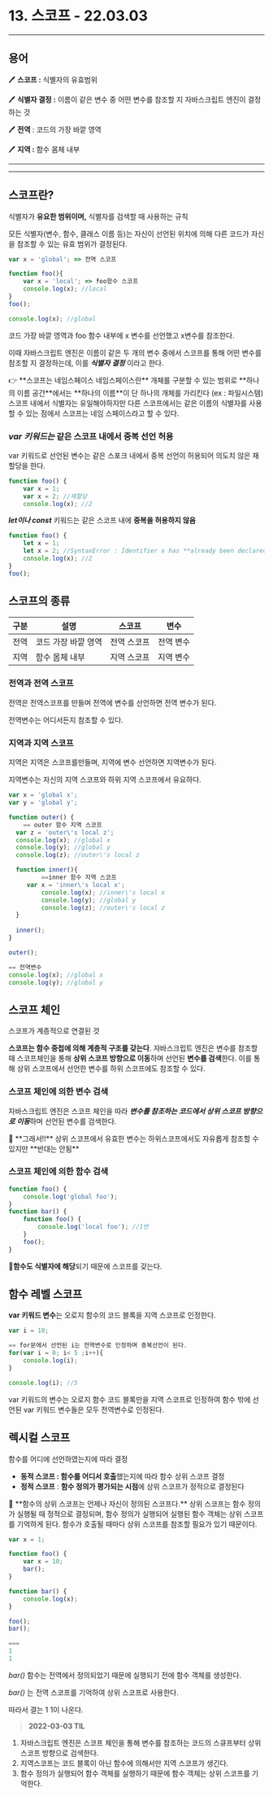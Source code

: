 # 13. 스코프 - 22.03.03

---

## 용어

🖊️ **스코프 :** 식별자의 유효범위

🖊️ **식별자 결정 :** 이름이 같은 변수 중 어떤 변수를 참조할 지 자바스크립트 엔진이 결정하는 것

🖊️ **전역** : 코드의 가장 바깥 영역

🖊️ **지역 :** 함수 몸체 내부

---

---

## 스코프란?

식별자가 **유요한 범위이며,** 식별자를 검색할 때 사용하는 규칙

모든 식별자(변수, 함수, 클래스 이름 등)는 자신이 선언된 위치에 의해 다른 코드가 자신을 참조할 수 있는 유효 범위가 결정된다.

```jsx
var x = 'global'; => 전역 스코프

function foo(){
	var x = 'local'; => foo함수 스코프
	console.log(x); //local
}
foo();

console.log(x); //global
```

코드 가장 바깥 영역과 foo 함수 내부에 x 변수를 선언했고  x변수를 참조한다. 

이때 자바스크립트 엔진은 이름이 같은 두 개의 변수 중에서 스코프를 통해 어떤 변수를 참조할 지 결정하는데, 이를  ***식별자 결정*** 이라고 한다. 

<aside>
👉 **스코프는 네임스페이스
네임스페이스란** 개체를 구분할 수 있는 범위로 **하나의 이름 공간**에서는 **하나의 이름**이 단 하나의 개체를 가리킨다 (ex : 파일시스템)
스코프 내에서 식별자는 유일해야하지만 다른 스코프에서는 같은 이름의 식별자를 사용할 수 있는 점에서 스코프는 네임 스페이스라고 할 수 있다.

</aside>

### *var 키워드는* 같은 스코프 내에서 중복 선언 허용

var 키워드로 선언된 변수는 같은 스포크 내에서 중복 선언이 허용되어 의도치 않은 재할당을 한다.

```jsx
function foo() {
	var x = 1;
	var x = 2; //재할당
	console.log(x); //2
```

 ***let이나 const*** 키워드는 같은 스코프 내에 **중복을 허용하지 않음**

```jsx
function foo() {
	let x = 1;
	let x = 2; //SyntaxError : Identifier x has **already been declared** 
	console.log(x); //2
}
foo();
```

## 스코프의 종류

| 구분 | 설명 | 스코프 | 변수 |
| --- | --- | --- | --- |
| 전역 | 코드 가장 바깥 영역 | 전역 스코프 | 전역 변수 |
| 지역 | 함수 몸체 내부 | 지역 스코프 | 지역 변수 |

### 전역과 전역 스코프

전역은 전역스코프를 만들며 전역에 변수를 선언하면 전역 변수가 된다.

전역변수는 어디서든지 참조할 수 있다. 

### 지역과 지역 스코프

지역은 지역은 스코프를만들며, 지역에 변수 선언하면 지역변수가 된다.

지역변수는 자신의 지역 스코프와 하위 지역 스코프에서 유요하다. 

```jsx
var x = 'global x';
var y = 'global y';

function outer() {
	== outer 함수 지역 스코프
  var z = 'outer\'s local z';
  console.log(x); //global x
  console.log(y); //global y
  console.log(z); //outer\'s local z

  function inner(){
		 ==inner 함수 지역 스코프
     var x = 'inner\'s local x';
		 console.log(x); //inner\'s local x
		 console.log(y); //global y
		 console.log(z); //outer\'s local z
  }
  
  inner();
}

outer();

== 전역변수
console.log(x); //global x
console.log(y); //global y
```

## 스코프 체인

스코프가 계층적으로 연결된 것

**스코프는 함수 중첩에 의해 계층적 구조를 갖는다**. 자바스크립트 엔진은 변수를 참조할 때 스코프체인을 통해 **상위 스코프 방향으로 이동**하며 선언된 **변수를 검색**한다. 이를 통해 상위 스코프에서 선언한 변수를 하위 스코프에도 참조할 수 있다. 

### 스코프 체인에 의한 변수 검색

자바스크립트 엔진은 스코프 체인을 따라 ***변수를 참조하는 코드에서 상위 스코프 방향으로 이동***하며 선언된 변수를 검색한다.

<aside>
📌 **그래서!!**
상위 스코프에서 유효한 변수는 하위스코프에서도 자유롭게 참조할 수 있지만 **반대는 안됨**

</aside>

### 스코프 체인에 의한 함수 검색

```jsx
function foo() {
	console.log('global foo');
}
function bar() {
	function foo() {
		console.log('local foo'); //1번
	}
	foo();
}
```

📌**함수도 식별자에 해당**되기 때문에 스코프를 갖는다. 

## 함수 레벨 스코프

**var 키워드 변수**는 오로지 함수의 코드 블록을 지역 스코프로 인정한다. 

```jsx
var i = 10;

== for문에서 선언된 i는 전역변수로 인정하며 중복선언이 된다. 
for(var i = 0; i< 5 ;i++){
	console.log(i);
}

console.log(i); //5
```

var 키워드의 변수는 오로지 함수 코드 블록만을 지역 스코프로 인정하여 함수 밖에 선언된 var 키워드 변수들은 모두 전역변수로 인정된다. 

## 렉시컬 스코프

함수를 어디에 선언하였는지에 따라 결정

- **동적 스코프 : 함수를 어디서 호출**했는지에 따라 함수 상위 스코프 결정
- **정적 스코프** : **함수 정의가 평가되는 시점**에 상위 스코프가 정적으로 결정된다

<aside>
📌 **함수의 상위 스코프는 언제나 자신이 정의된 스코프다.**
상위 스코프는 함수 정의가 실행될 때 정적으로 결정되며, 함수 정의가 실행되어 실행된 함수 객체는 상위 스코프를 기억하게 된다. 함수가 호출될 때마다 상위 스코프를 참조할 필요가 있기 때문이다.

</aside>

```jsx
var x = 1;

function foo() {
	var x = 10;
	bar();
}

function bar() {
	console.log(x); 
}

foo();
bar();

===
1
1
```

*bar()* 함수는 전역에서 정의되었기 때문에 실행되기 전에 함수 객체를 생성한다.

*bar()* 는 전역 스코프를 기억하여 상위 스코프로 사용한다. 

따라서 결는 1 1이 나온다. 

> **2022-03-03 TIL**
1.  자바스크립트 엔진은 스코프 체인을 통해 변수를 참조하는 코드의 스큐프부터 상위 스코프 방향으로 검색한다. 
2.  지역스코프는 코드 블록이 아닌 함수에 의해서만 지역 스코프가 생긴다. 
3. 함수 정의가 실행되어 함수 객체를 실행하기 때문에 함수 객체는 상위 스코프를 기억한다.
>